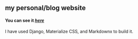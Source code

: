 ## my personal/blog website 

#### **You can see it *[here](https://pouriamoradpour.pythonanywhere.com/)***

I have used Django, Materialize CSS, and Markdownx to build it.
